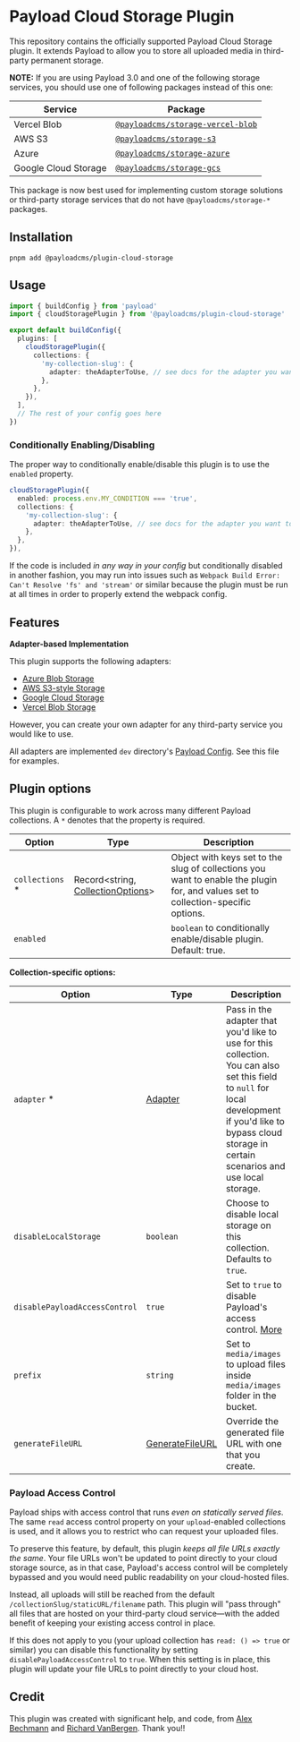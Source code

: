 # Payload Cloud Storage Plugin

This repository contains the officially supported Payload Cloud Storage plugin. It extends Payload to allow you to store all uploaded media in third-party permanent storage.

**NOTE:** If you are using Payload 3.0 and one of the following storage services, you should use one of following packages instead of this one:

| Service              | Package                                                                                                           |
| -------------------- | ----------------------------------------------------------------------------------------------------------------- |
| Vercel Blob          | [`@payloadcms/storage-vercel-blob`](https://github.com/payloadcms/payload/tree/beta/packages/storage-vercel-blob) |
| AWS S3               | [`@payloadcms/storage-s3`](https://github.com/payloadcms/payload/tree/beta/packages/storage-s3)                   |
| Azure                | [`@payloadcms/storage-azure`](https://github.com/payloadcms/payload/tree/beta/packages/storage-azure)             |
| Google Cloud Storage | [`@payloadcms/storage-gcs`](https://github.com/payloadcms/payload/tree/beta/packages/storage-gcs)                 |

This package is now best used for implementing custom storage solutions or third-party storage services that do not have `@payloadcms/storage-*` packages.

## Installation

`pnpm add @payloadcms/plugin-cloud-storage`

## Usage

```ts
import { buildConfig } from 'payload'
import { cloudStoragePlugin } from '@payloadcms/plugin-cloud-storage'

export default buildConfig({
  plugins: [
    cloudStoragePlugin({
      collections: {
        'my-collection-slug': {
          adapter: theAdapterToUse, // see docs for the adapter you want to use
        },
      },
    }),
  ],
  // The rest of your config goes here
})
```

### Conditionally Enabling/Disabling

The proper way to conditionally enable/disable this plugin is to use the `enabled` property.

```ts
cloudStoragePlugin({
  enabled: process.env.MY_CONDITION === 'true',
  collections: {
    'my-collection-slug': {
      adapter: theAdapterToUse, // see docs for the adapter you want to use
    },
  },
}),
```

If the code is included _in any way in your config_ but conditionally disabled in another fashion, you may run into issues such as `Webpack Build Error: Can't Resolve 'fs' and 'stream'` or similar because the plugin must be run at all times in order to properly extend the webpack config.

## Features

**Adapter-based Implementation**

This plugin supports the following adapters:

- [Azure Blob Storage](#azure-blob-storage-adapter)
- [AWS S3-style Storage](#s3-adapter)
- [Google Cloud Storage](#gcs-adapter)
- [Vercel Blob Storage](#vercel-blob-adapter)

However, you can create your own adapter for any third-party service you would like to use.

All adapters are implemented `dev` directory's [Payload Config](https://github.com/payloadcms/plugin-cloud-storage/blob/master/dev/src/payload.config.ts). See this file for examples.

## Plugin options

This plugin is configurable to work across many different Payload collections. A `*` denotes that the property is required.

| Option           | Type                                                                                                                                                   | Description                                                                                                                       |
| ---------------- | ------------------------------------------------------------------------------------------------------------------------------------------------------ | --------------------------------------------------------------------------------------------------------------------------------- |
| `collections` \* | Record<string, [CollectionOptions](https://github.com/payloadcms/plugin-cloud-storage/blob/c4a492a62abc2f21b4cd6a7c97778acd8e831212/src/types.ts#L48)> | Object with keys set to the slug of collections you want to enable the plugin for, and values set to collection-specific options. |
| `enabled`        |                                                                                                                                                        | `boolean` to conditionally enable/disable plugin. Default: true.                                                                  |

**Collection-specific options:**

| Option                        | Type                                                                                               | Description                                                                                                                                                                                                   |
| ----------------------------- | -------------------------------------------------------------------------------------------------- | ------------------------------------------------------------------------------------------------------------------------------------------------------------------------------------------------------------- |
| `adapter` \*                  | [Adapter](https://github.com/payloadcms/plugin-cloud-storage/blob/master/src/types.ts#L51)         | Pass in the adapter that you'd like to use for this collection. You can also set this field to `null` for local development if you'd like to bypass cloud storage in certain scenarios and use local storage. |
| `disableLocalStorage`         | `boolean`                                                                                          | Choose to disable local storage on this collection. Defaults to `true`.                                                                                                                                       |
| `disablePayloadAccessControl` | `true`                                                                                             | Set to `true` to disable Payload's access control. [More](#payload-access-control)                                                                                                                            |
| `prefix`                      | `string`                                                                                           | Set to `media/images` to upload files inside `media/images` folder in the bucket.                                                                                                                             |
| `generateFileURL`             | [GenerateFileURL](https://github.com/payloadcms/plugin-cloud-storage/blob/master/src/types.ts#L53) | Override the generated file URL with one that you create.                                                                                                                                                     |

### Payload Access Control

Payload ships with access control that runs _even on statically served files_. The same `read` access control property on your `upload`-enabled collections is used, and it allows you to restrict who can request your uploaded files.

To preserve this feature, by default, this plugin _keeps all file URLs exactly the same_. Your file URLs won't be updated to point directly to your cloud storage source, as in that case, Payload's access control will be completely bypassed and you would need public readability on your cloud-hosted files.

Instead, all uploads will still be reached from the default `/collectionSlug/staticURL/filename` path. This plugin will "pass through" all files that are hosted on your third-party cloud service—with the added benefit of keeping your existing access control in place.

If this does not apply to you (your upload collection has `read: () => true` or similar) you can disable this functionality by setting `disablePayloadAccessControl` to `true`. When this setting is in place, this plugin will update your file URLs to point directly to your cloud host.

## Credit

This plugin was created with significant help, and code, from [Alex Bechmann](https://github.com/alexbechmann) and [Richard VanBergen](https://github.com/richardvanbergen). Thank you!!

